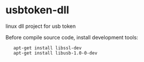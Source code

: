# usbtoken-dll
linux dll project for usb token 

Before compile source code, install development tools: 

       apt-get install libssl-dev 
       apt-get install libusb-1.0-0-dev
